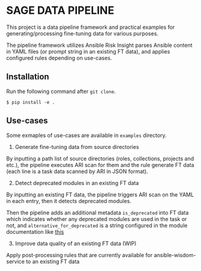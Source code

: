 # SAGE DATA PIPELINE

This project is a data pipeline framework and practical examples for generating/processing fine-tuning data for various purposes.

The pipeline framework utilizes Ansible Risk Insight parses Ansible content in YAML files (or prompt string in an existing FT data), and applies configured rules depending on use-cases.

## Installation

Run the following command after `git clone`.

```
$ pip install -e .
```

## Use-cases

Some exmaples of use-cases are available in `examples` directory.

1. Generate fine-tuning data from source directories

By inputting a path list of source directories (roles, collections, projects and etc.), the pipeline executes ARI scan for them and the rule generate FT data (each line is a task data scanned by ARI in JSON format).

2. Detect deprecated modules in an existing FT data

By inputting an existing FT data, the pipeline triggers ARI scan on the YAML in each entry, then it detects deprecated modules. 

Then the pipeline adds an additional metadata `is_deprecated` into FT data which indicates whether any deprecated modules are used in the task or not, and `alternative_for_deprecated` is a string configured in the module documentation like [this](https://github.com/ansible-collections/ibm.qradar/blob/main/plugins/modules/log_source_management.py#L19) 

3. Improve data quality of an existing FT data (WIP)

Apply post-processing rules that are currently available for ansible-wisdom-service to an existing FT data
